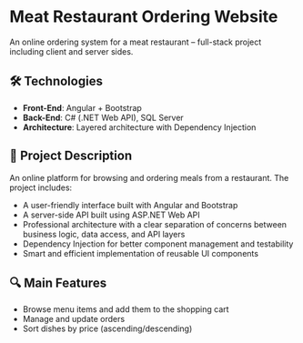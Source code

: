 # Meat Restaurant Ordering Website

An online ordering system for a meat restaurant – full-stack project including client and server sides.

## 🛠 Technologies
- **Front-End**: Angular + Bootstrap  
- **Back-End**: C# (.NET Web API), SQL Server  
- **Architecture**: Layered architecture with Dependency Injection  

## 📌 Project Description
An online platform for browsing and ordering meals from a restaurant. The project includes:
- A user-friendly interface built with Angular and Bootstrap
- A server-side API built using ASP.NET Web API
- Professional architecture with a clear separation of concerns between business logic, data access, and API layers
- Dependency Injection for better component management and testability
- Smart and efficient implementation of reusable UI components

## 🔍 Main Features
- Browse menu items and add them to the shopping cart  
- Manage and update orders  
- Sort dishes by price (ascending/descending)  
